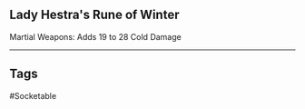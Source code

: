 ## Lady Hestra's Rune of Winter
Martial Weapons: Adds 19 to 28 Cold Damage

---
## Tags
#Socketable
